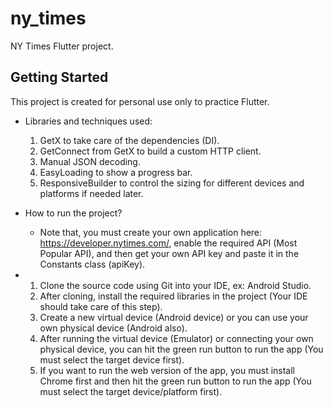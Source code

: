# ny_times

NY Times Flutter project.

## Getting Started

This project is created for personal use only to practice Flutter.

* Libraries and techniques used:
  1. GetX to take care of the dependencies (DI).
  2. GetConnect from GetX to build a custom HTTP client.
  3. Manual JSON decoding.
  4. EasyLoading to show a progress bar.
  5. ResponsiveBuilder to control the sizing for different devices and platforms if needed later.

* How to run the project?
  - Note that, you must create your own application here: https://developer.nytimes.com/, enable the required API (Most Popular API), and then get your own API key and paste it in the Constants class (apiKey).
* 
  1. Clone the source code using Git into your IDE, ex: Android Studio.
  2. After cloning, install the required libraries in the project (Your IDE should take care of this step).
  3. Create a new virtual device (Android device) or you can use your own physical device (Android also).
  4. After running the virtual device (Emulator) or connecting your own physical device, you can hit the green run button to run the app (You must select the target device first).
  5. If you want to run the web version of the app, you must install Chrome first and then hit the green run button to run the app (You must select the target device/platform first).